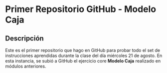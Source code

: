 # Primer Repositorio GitHub - Modelo Caja

## Descripción

Este es el primer repositorio que hago en GitHub para probar todo el set de instrucciones aprendidas durante la clase del día miércoles 21 de agosto. En esta instancia, se subió a GitHub el ejercicio core **Modelo Caja** realizado en módulos anteriores.
